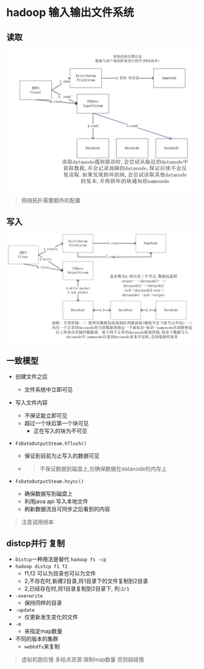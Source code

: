 # hadoop 输入输出文件系统

## 读取

![ ](assets/markdown-img-paste-20180114125121908.png)
> 网络拓扑需要额外的配置

## 写入

![ ](assets/markdown-img-paste-20180114131635446.png)

## 一致模型

- 创建文件之后
  - 文件系统中立即可见
- 写入文件内容
  - 不保证能立即可见
  - 超过一个块后第一个块可见
    - 正在写入的块为不可见

- `FsDateOutputSteam.hflush()`
  - 保证到目前为止写入的数据可见
  - >不保证数据到磁盘上,仅确保数据在datanode的内存上
- `FsDateOutputSteam.hsync()`
  - 确保数据写到磁盘上
  - 利用java api 写入本地文件
  - 刷新数据流且可同步之后看到的内容

> 注意调用频率

## distcp并行 复制

- `Distcp`一种用法是替代 `hadoop fs -cp`
- `hadoop distcp f1 f2`
  - f1,f2 可以为目录也可以为文件
  - 2,不存在时,新建2目录,将1目录下的文件复制到2目录
  - 2,已经存在时,将1目录复制到2目录下, 列:`2/1`
- `-overwrite`
  - 保持同样的目录
- `-update`
  - 仅更新发生变化的文件
- `-m`
  - 来指定map数量
- 不同的版本的集群
  - `webhdfs`来复制

> 虚拟机跑巨慢 多给点资源 限制map数量 否则超级慢
